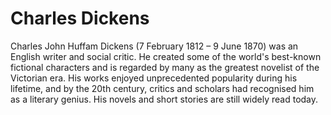 # Charles Dickens

Charles John Huffam Dickens (7 February 1812 – 9 June 1870) was an English
writer and social critic. He created some of the world's best-known fictional
characters and is regarded by many as the greatest novelist of the Victorian
era. His works enjoyed unprecedented popularity during his lifetime, and by the
20th century, critics and scholars had recognised him as a literary genius. His
novels and short stories are still widely read today.
